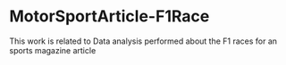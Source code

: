 # MotorSportArticle-F1Race
This work is related to Data analysis performed about the F1 races for an sports magazine article
